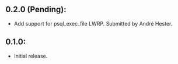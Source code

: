 ## 0.2.0 (Pending):

* Add support for psql_exec_file LWRP. Submitted by André Hester.

## 0.1.0:

* Initial release.
